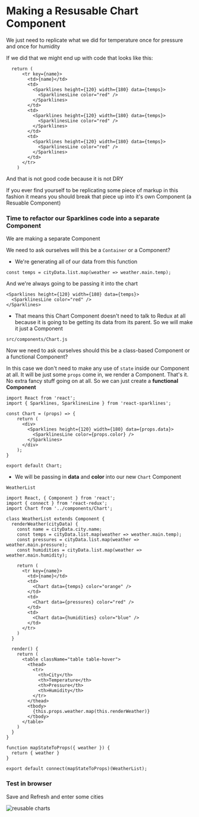 # Making a Resusable Chart Component
We just need to replicate what we did for temperature once for pressure and once for humidity

If we did that we might end up with code that looks like this:

```
  return (
      <tr key={name}>
        <td>{name}</td>
        <td>
          <Sparklines height={120} width={180} data={temps}>
            <SparklinesLine color="red" />
          </Sparklines>
        </td>
        <td>
          <Sparklines height={120} width={180} data={temps}>
            <SparklinesLine color="red" />
          </Sparklines>
        </td>
        <td>
          <Sparklines height={120} width={180} data={temps}>
            <SparklinesLine color="red" />
          </Sparklines>
        </td>
      </tr>
    )
```

And that is not good code because it is not DRY

If you ever find yourself to be replicating some piece of markup in this fashion it means you should break that piece up into it's own Component (a Resuable Component)

### Time to refactor our Sparklines code into a separate Component
We are making a separate Component

We need to ask ourselves will this be a `Container` or a Component?

* We're generating all of our data from this function

`const temps = cityData.list.map(weather => weather.main.temp);`

And we're always going to be passing it into the chart

```
<Sparklines height={120} width={180} data={temps}>
  <SparklinesLine color="red" />
</Sparklines>
```

* That means this Chart Component doesn't need to talk to Redux at all because it is going to be getting its data from its parent. So we will make it just a Component

`src/components/Chart.js`

Now we need to ask ourselves should this be a class-based Component or a functional Component?

In this case we don't need to make any use of `state` inside our Component at all. It will be just some `props` come in, we render a Component. That's it. No extra fancy stuff going on at all. So we can just create a **functional Component**

```
import React from 'react';
import { Sparklines, SparklinesLine } from 'react-sparklines';

const Chart = (props) => {
    return (
      <div>
        <Sparklines height={120} width={180} data={props.data}>
          <SparklinesLine color={props.color} />
        </Sparklines>
      </div>
    );
}

export default Chart;
```

* We will be passing in **data** and **color** into our new `Chart` Component

`WeatherList`

```
import React, { Component } from 'react';
import { connect } from 'react-redux';
import Chart from '../components/Chart';

class WeatherList extends Component {
  renderWeather(cityData) {
    const name = cityData.city.name;
    const temps = cityData.list.map(weather => weather.main.temp);
    const pressures = cityData.list.map(weather => weather.main.pressure);
    const humidities = cityData.list.map(weather => weather.main.humidity);

    return (
      <tr key={name}>
        <td>{name}</td>
        <td>
          <Chart data={temps} color="orange" />
        </td>
        <td>
          <Chart data={pressures} color="red" />
        </td>
        <td>
          <Chart data={humidities} color="blue" />
        </td>
      </tr>
    )
  }

  render() {
    return (
      <table className="table table-hover">
        <thead>
          <tr>
            <th>City</th>
            <th>Temperature</th>
            <th>Pressure</th>
            <th>Humidity</th>
          </tr>
        </thead>
        <tbody>
          {this.props.weather.map(this.renderWeather)}
        </tbody>
      </table>
    )
  }
}

function mapStateToProps({ weather }) {
  return { weather }
}

export default connect(mapStateToProps)(WeatherList);
```

### Test in browser
Save and Refresh and enter some cities

![reusable charts](https://i.imgur.com/nXw2aeR.png)


